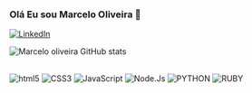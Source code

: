 ### Olá Eu sou Marcelo Oliveira 👋
 
[![LinkedIn](https://img.shields.io/badge/LinkedIn-0077B5?style=for-the-badge&logo=linkedin&logoColor=white)](https://www.linkedin.com/in/marcelo-oliveira-94b9a8246/)

![Marcelo oliveira GitHub stats](https://github-readme-stats.vercel.app/api?username=marcelo9817&show_icons=true&theme=radical)

<div style="display: inline_block"></br>
<img aling="center" alt="html5" src="https://img.shields.io/badge/HTML5-E34F26?style=for-the-badge&logo=html5&logoColor=white">
<img aling="center" alt="CSS3" src="https://img.shields.io/badge/CSS3-1572B6?style=for-the-badge&logo=css3&logoColor=white">
<img aling="center" alt="JavaScript" src="https://img.shields.io/badge/JavaScript-F7DF1E?style=for-the-badge&logo=javascript&logoColor=black">
<img aling="center" alt="Node.Js" src="https://img.shields.io/badge/Node.js-43853D?style=for-the-badge&logo=node.js&logoColor=white">
<img aling="center" alt="PYTHON" src="https://img.shields.io/badge/Python-14354C?style=for-the-badge&logo=python&logoColor=white">
<img aling="center" alt="RUBY" src="https://img.shields.io/badge/Ruby-CC342D?style=for-the-badge&logo=ruby&logoColor=white">
</div> 
